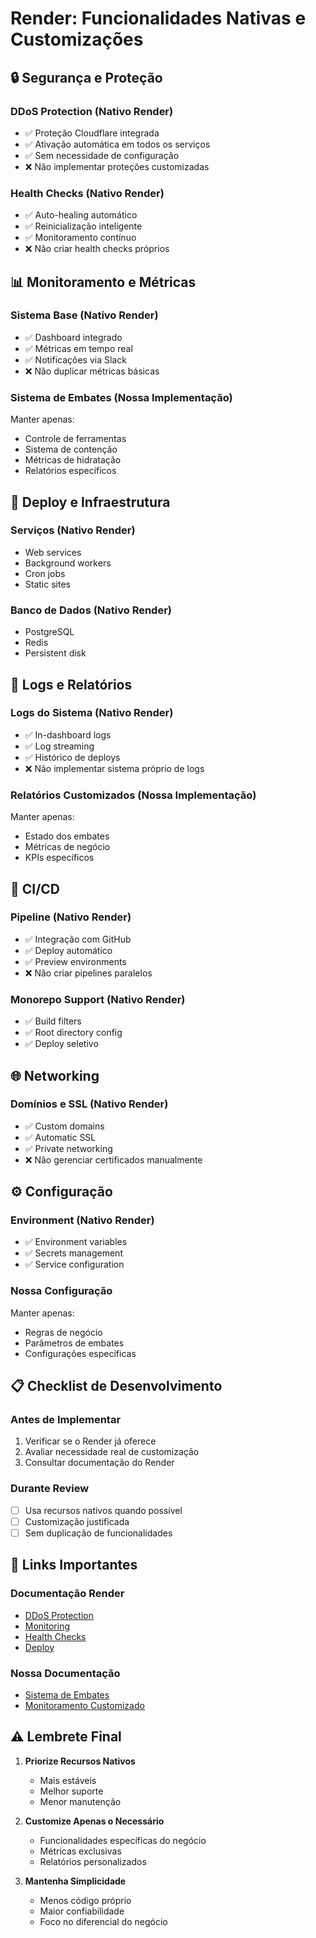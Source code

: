 # Render: Funcionalidades Nativas e Customizações

## 🔒 Segurança e Proteção

### DDoS Protection (Nativo Render)

- ✅ Proteção Cloudflare integrada
- ✅ Ativação automática em todos os serviços
- ✅ Sem necessidade de configuração
- ❌ Não implementar proteções customizadas

### Health Checks (Nativo Render)

- ✅ Auto-healing automático
- ✅ Reinicialização inteligente
- ✅ Monitoramento contínuo
- ❌ Não criar health checks próprios

## 📊 Monitoramento e Métricas

### Sistema Base (Nativo Render)

- ✅ Dashboard integrado
- ✅ Métricas em tempo real
- ✅ Notificações via Slack
- ❌ Não duplicar métricas básicas

### Sistema de Embates (Nossa Implementação)

Manter apenas:

- Controle de ferramentas
- Sistema de contenção
- Métricas de hidratação
- Relatórios específicos

## 🚀 Deploy e Infraestrutura

### Serviços (Nativo Render)

- Web services
- Background workers
- Cron jobs
- Static sites

### Banco de Dados (Nativo Render)

- PostgreSQL
- Redis
- Persistent disk

## 📝 Logs e Relatórios

### Logs do Sistema (Nativo Render)

- ✅ In-dashboard logs
- ✅ Log streaming
- ✅ Histórico de deploys
- ❌ Não implementar sistema próprio de logs

### Relatórios Customizados (Nossa Implementação)

Manter apenas:

- Estado dos embates
- Métricas de negócio
- KPIs específicos

## 🔄 CI/CD

### Pipeline (Nativo Render)

- ✅ Integração com GitHub
- ✅ Deploy automático
- ✅ Preview environments
- ❌ Não criar pipelines paralelos

### Monorepo Support (Nativo Render)

- ✅ Build filters
- ✅ Root directory config
- ✅ Deploy seletivo

## 🌐 Networking

### Domínios e SSL (Nativo Render)

- ✅ Custom domains
- ✅ Automatic SSL
- ✅ Private networking
- ❌ Não gerenciar certificados manualmente

## ⚙️ Configuração

### Environment (Nativo Render)

- ✅ Environment variables
- ✅ Secrets management
- ✅ Service configuration

### Nossa Configuração

Manter apenas:

- Regras de negócio
- Parâmetros de embates
- Configurações específicas

## 📋 Checklist de Desenvolvimento

### Antes de Implementar

1. Verificar se o Render já oferece
2. Avaliar necessidade real de customização
3. Consultar documentação do Render

### Durante Review

- [ ] Usa recursos nativos quando possível
- [ ] Customização justificada
- [ ] Sem duplicação de funcionalidades

## 🔗 Links Importantes

### Documentação Render

- [DDoS Protection](https://render.com/docs/ddos-protection)
- [Monitoring](https://render.com/docs/monitoring)
- [Health Checks](https://render.com/docs/health-checks)
- [Deploy](https://render.com/docs/deploy)

### Nossa Documentação

- [Sistema de Embates](/07_monitoring_apenas_raiz/core/embates_monitor.py)
- [Monitoramento Customizado](/07_monitoring_apenas_raiz/monitor.py)

## ⚠️ Lembrete Final

1. **Priorize Recursos Nativos**

   - Mais estáveis
   - Melhor suporte
   - Menor manutenção

2. **Customize Apenas o Necessário**

   - Funcionalidades específicas do negócio
   - Métricas exclusivas
   - Relatórios personalizados

3. **Mantenha Simplicidade**
   - Menos código próprio
   - Maior confiabilidade
   - Foco no diferencial do negócio
